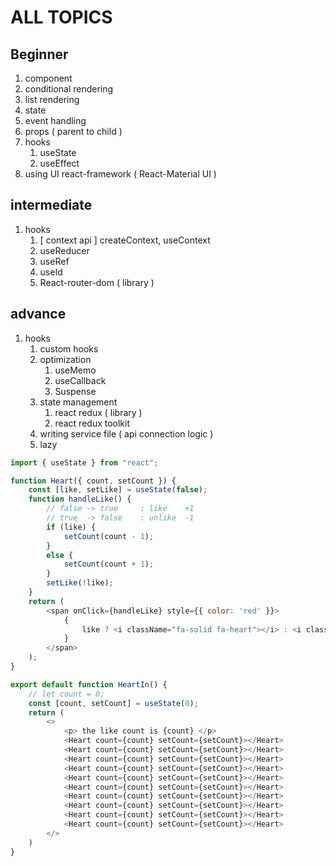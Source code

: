 # ALL TOPICS

## Beginner

1. component
1. conditional rendering
1. list rendering
1. state
1. event handling
1. props ( parent to child )
1. hooks
    1. useState
    1. useEffect
1. using UI react-framework ( React-Material UI )

## intermediate

1. hooks
    1. [ context api ] createContext, useContext
    1. useReducer
    1. useRef
    1. useId
    1. React-router-dom ( library )

## advance

1. hooks
    1. custom hooks
    1. optimization
        1. useMemo
        1. useCallback
        1. Suspense
    1. state management
        1. react redux ( library )
        2. react redux toolkit
    1. writing service file ( api connection logic )
    1. lazy
```javascript
import { useState } from "react";

function Heart({ count, setCount }) {
    const [like, setLike] = useState(false);
    function handleLike() {
        // false -> true     : like    +1
        // true  -> false    : unlike  -1
        if (like) {
            setCount(count - 1);
        }
        else {
            setCount(count + 1);
        }
        setLike(!like);
    }
    return (
        <span onClick={handleLike} style={{ color: 'red' }}>
            {
                like ? <i className="fa-solid fa-heart"></i> : <i className="fa-regular fa-heart"></i>
            }
        </span>
    );
}

export default function HeartIn() {
    // let count = 0;
    const [count, setCount] = useState(0);
    return (
        <>
            <p> the like count is {count} </p>
            <Heart count={count} setCount={setCount}></Heart>
            <Heart count={count} setCount={setCount}></Heart>
            <Heart count={count} setCount={setCount}></Heart>
            <Heart count={count} setCount={setCount}></Heart>
            <Heart count={count} setCount={setCount}></Heart>
            <Heart count={count} setCount={setCount}></Heart>
            <Heart count={count} setCount={setCount}></Heart>
            <Heart count={count} setCount={setCount}></Heart>
            <Heart count={count} setCount={setCount}></Heart>
            <Heart count={count} setCount={setCount}></Heart>
        </>
    )
}
```
